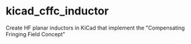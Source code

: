 # kicad_cffc_inductor
Create HF planar inductors in KiCad that implement the "Compensating Fringing Field Concept"
